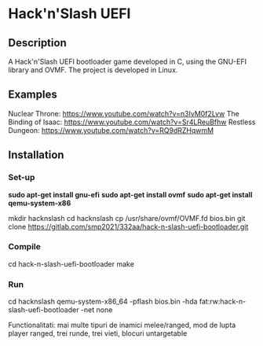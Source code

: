 # Hack'n'Slash UEFI
## Description
A Hack'n'Slash UEFI bootloader game developed in C, using the GNU-EFI library and OVMF. The project is developed in Linux.

## Examples
Nuclear Throne: https://www.youtube.com/watch?v=n3IvM0f2Lvw
The Binding of Isaac: https://www.youtube.com/watch?v=Sr4LReuBfhw
Restless Dungeon: https://www.youtube.com/watch?v=RQ9dRZHqwmM

## Installation
### Set-up
**sudo apt-get install gnu-efi**
**sudo apt-get install ovmf**
**sudo apt-get install qemu-system-x86**

mkdir hacknslash
cd hacknslash
cp /usr/share/ovmf/OVMF.fd bios.bin
git clone https://gitlab.com/smp2021/332aa/hack-n-slash-uefi-bootloader.git
### Compile
cd hack-n-slash-uefi-bootloader
make
### Run 
cd hacknslash
qemu-system-x86_64 -pflash bios.bin -hda fat:rw:hack-n-slash-uefi-bootloader -net none

Functionalitati: mai multe tipuri de inamici melee/ranged, mod de lupta player ranged, trei runde, trei vieti, blocuri untargetable

